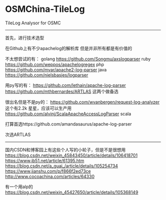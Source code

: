 # OSMChina-TileLog
TileLog Analysor for OSMC

---

首先，进行技术选型

在Github上有不少apachelog的解析库
但是并非所有都是有价值的

不太想尝试的有：
golang https://github.com/Songmu/axslogparser
ruby https://github.com/weppos/apachelogregex
php https://github.com/mvar/apache2-log-parser
java https://github.com/nielsbasjes/logparser

用py写的有：
https://github.com/lethain/apache-log-parser
https://github.com/mthbernardes/ARTLAS
这两个做备选

很出名但是不是py的：
https://github.com/wvanbergen/request-log-analyzer  这个有2.2k 星星，应该可以生产用
https://github.com/alvinj/ScalaApacheAccessLogParser scala

打算首选https://github.com/amandasaurus/apache-log-parser

次选ARTLAS

---

国内CSDN和博客园上有这些个人写的小轮子，但是不是很想用
https://blog.csdn.net/weixin_45843450/article/details/106418701
https://www.jb51.net/article/61395.htm
https://blog.csdn.net/a_guai_/article/details/105254734
https://www.jianshu.com/p/f866f2ed73ce
http://www.cocoachina.com/articles/64330

有一个用alp的
https://blog.csdn.net/weixin_45427650/article/details/105368149